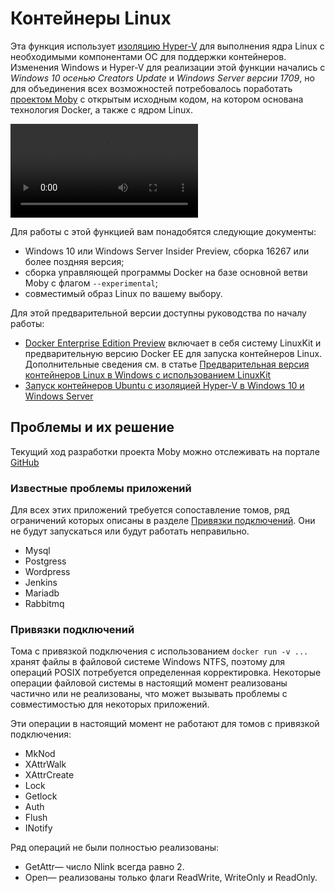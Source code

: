 # <a name="linux-containers"></a>Контейнеры Linux

Эта функция использует [изоляцию Hyper-V](../manage-containers/hyperv-container.md) для выполнения ядра Linux с необходимыми компонентами ОС для поддержки контейнеров. Изменения Windows и Hyper-V для реализации этой функции начались с _Windows 10 осенью Creators Update_ и _Windows Server версии 1709_, но для объединения всех возможностей потребовалось поработать [проектом Moby](https://www.github.com/moby/moby) с открытым исходным кодом, на котором основана технология Docker, а также с ядром Linux. 

![Видео о предварительной версии контейнеров Linux](https://sec.ch9.ms/ch9/1e5a/08ff93f2-987e-4f8d-8036-2570dcac1e5a/LinuxContainer.mp4)

Для работы с этой функцией вам понадобятся следующие документы:

- Windows 10 или Windows Server Insider Preview, сборка 16267 или более поздняя версия;
- сборка управляющей программы Docker на базе основной ветви Moby с флагом `--experimental`;
- совместимый образ Linux по вашему выбору.

Для этой предварительной версии доступны руководства по началу работы:

- [Docker Enterprise Edition Preview](https://blog.docker.com/2017/09/docker-windows-server-1709/) включает в себя систему LinuxKit и предварительную версию Docker EE для запуска контейнеров Linux. Дополнительные сведения см. в статье [Предварительная версия контейнеров Linux в Windows с использованием LinuxKit](https://go.microsoft.com/fwlink/?linkid=857061)
- [Запуск контейнеров Ubuntu с изоляцией Hyper-V в Windows 10 и Windows Server](https://go.microsoft.com/fwlink/?linkid=857067)


## <a name="work-in-progress"></a>Проблемы и их решение

Текущий ход разработки проекта Moby можно отслеживать на портале [GitHub](https://github.com/moby/moby/issues/33850)


### <a name="known-app-issues"></a>Известные проблемы приложений

Для всех этих приложений требуется сопоставление томов, ряд ограничений которых описаны в разделе [Привязки подключений](#Bind-mounts). Они не будут запускаться или будут работать неправильно.

- Mysql
- Postgress
- Wordpress
- Jenkins
- Mariadb
- Rabbitmq


### <a name="bind-mounts"></a>Привязки подключений

Тома с привязкой подключения с использованием `docker run -v ...` хранят файлы в файловой системе Windows NTFS, поэтому для операций POSIX потребуется определенная корректировка. Некоторые операции файловой системы в настоящий момент реализованы частично или не реализованы, что может вызывать проблемы с совместимостью для некоторых приложений.

Эти операции в настоящий момент не работают для томов с привязкой подключения:

- MkNod
- XAttrWalk
- XAttrCreate
- Lock
- Getlock
- Auth
- Flush
- INotify

Ряд операций не были полностью реализованы:

- GetAttr— число Nlink всегда равно 2.
- Open— реализованы только флаги ReadWrite, WriteOnly и ReadOnly.